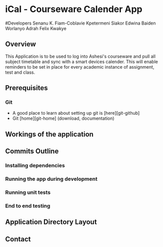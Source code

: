 # iCal - Courseware Calender App

#Developers
Senanu K. Fiam-Coblavie 
Kpetermeni Siakor
Edwina Baiden
Worlanyo Adrah
Felix Kwakye

## Overview
This Application is to be used to log into Ashesi's courseware and pull all subject timetable and sync with 
a smart devices calender. This will enable reminders to be set in place for every academic instance of assignment,
test and class. 

## Prerequisites

### Git

- A good place to learn about setting up git is [here][git-github]
- Git [home][git-home] (download, documentation)


## Workings of the application



## Commits Outline




### Installing dependencies


### Running the app during development


### Running unit tests




### End to end testing



## Application Directory Layout


## Contact

